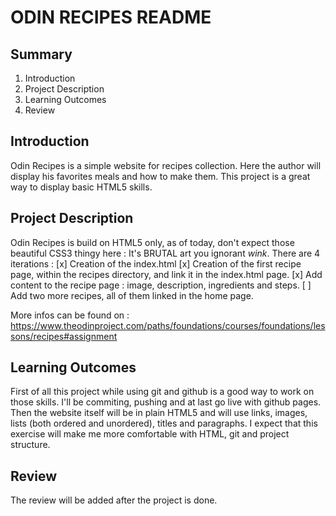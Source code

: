 # ODIN RECIPES README

## Summary
1. Introduction
2. Project Description
3. Learning Outcomes
4. Review



## Introduction


Odin Recipes is a simple website for recipes collection. Here the author will display his favorites meals and how to make them. This project is a great way to display basic HTML5 skills.



## Project Description


Odin Recipes is build on HTML5 only, as of today, don't expect those beautiful CSS3 thingy here : It's BRUTAL art you ignorant *wink*.
There are 4 iterations :
[x] Creation of the index.html
[x] Creation of the first recipe page, within the recipes directory, and link it in the index.html page.
[x] Add content to the recipe page : image, description, ingredients and steps.
[ ] Add two more recipes, all of them linked in the home page.

More infos can be found on : https://www.theodinproject.com/paths/foundations/courses/foundations/lessons/recipes#assignment



## Learning Outcomes


First of all this project while using git and github is a good way to work on those skills. I'll be commiting, pushing and at last go live with github pages.
Then the website itself will be in plain HTML5 and will use links, images, lists (both ordered and unordered), titles and paragraphs.
I expect that this exercise will make me more comfortable with HTML, git and project structure.


## Review


The review will be added after the project is done.